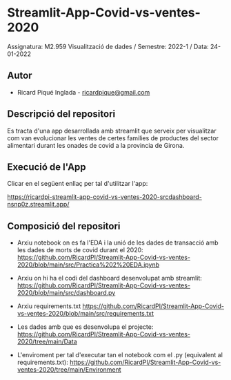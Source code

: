 # Streamlit-App-Covid-vs-ventes-2020

Assignatura: M2.959 Visualització de dades / Semestre: 2022-1 / Data: 24-01-2022

## Autor
  * Ricard Piqué Inglada - [ricardpique@gmail.com](email@gmail.com)

## Descripció del repositori
Es tracta d'una app desarrollada amb streamlit que serveix per visualitzar com van evolucionar les ventes de certes families de productes del sector alimentari durant les onades de covid a la provincia de Girona.

## Execució de l'App
Clicar en el següent enllaç per tal d'utilitzar l'app:

https://ricardpi-streamlit-app-covid-vs-ventes-2020-srcdashboard-nsnp0z.streamlit.app/

## Composició del repositori

* Arxiu notebook on es fa l'EDA i la unió de les dades de transacció amb les dades de morts de covid durant el 2020:
https://github.com/RicardPI/Streamlit-App-Covid-vs-ventes-2020/blob/main/src/Practica%202%20EDA.ipynb

* Arxiu on hi ha el codi del dashboard desenvolupat amb streamlit:
https://github.com/RicardPI/Streamlit-App-Covid-vs-ventes-2020/blob/main/src/dashboard.py

* Arxiu requirements.txt
https://github.com/RicardPI/Streamlit-App-Covid-vs-ventes-2020/blob/main/src/requirements.txt

* Les dades amb que es desenvolupa el projecte:
https://github.com/RicardPI/Streamlit-App-Covid-vs-ventes-2020/tree/main/Data

* L'enviroment per tal d'executar tan el notebook com el .py (equivalent al requirements.txt): 
https://github.com/RicardPI/Streamlit-App-Covid-vs-ventes-2020/tree/main/Environment
